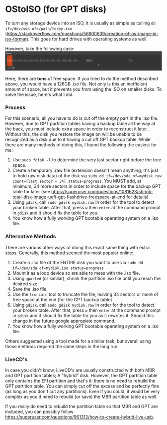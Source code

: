 # OStoISO (for GPT disks)
To turn any storage device into an ISO, it is usually as simple as calling `dd if=/dev/sda of=/path/to/my.iso` (https://stackoverflow.com/questions/56900639/creation-of-os-image-in-iso-format). This goes for hard drives with operating systems as well.

However, take the following case:
![example_partitions.png](images/example_partitions.png)

Here, there are **tons** of free space. If you tried to do the method described above, you would have a 126GB .iso file. Not only is this an inefficient amount of space, but it prevents you from using the ISO on smaller disks. To solve the issue, here's what I did.

### Process
For this scenario, all you have to do is cut off the empty part in the .iso file. However, due to GPT partition tables having a backup table all the way at the back, you must include extra space in order to reconstruct it later. Without this, the disk you restore the image on will be unable to be recognized as a disk due to it having a cut off GPT backup table. While there are many methods of doing this, I found the following the easiest for me:

1. Use `sudo fdisk -l` to determine the very last sector right before the free space.
2. Create a temporary .raw file (extension doesn't mean anything; It's just to hold raw disk data) of the disk via `sudo dd if=/dev/sda of=mydisk.raw count=[last sector + 34] status=progress`. You MUST add, at minimum, 34 more sectors in order to include space for the backup GPT table for later (see https://superuser.com/questions/1081623/shrink-total-disk-image-uefi-gpt-flashdrive-freespace-at-end for details)
3. Using `gdisk`, call `sudo gdisk mydisk.raw` in order for the tool to detect your broken table. After that, press `w` then `enter` at the command prompt in `gdisk` and it should fix the table for you. 
4. You know how a fully working GPT bootable operating system on a .iso file.

### Alternative Methods
There are various other ways of doing this exact same thing with extra steps. Generally, this method seemed the most popular online:

1. Create a .iso file of the ENTIRE disk you want to use via `sudo dd if=/dev/sda of=mydisk.iso status=progress`
2. Mount it as a loop device so are able to mess with the .iso file.
3. Using `gparted` (or similar), shrink the partition .iso file until you reach the desired size.
4. Save the .iso file.
5. Use the `truncate` tool to truncate the file, leaving 34 sectors or more of free space at the end (for the GPT backup table)
6. Using `gdisk`, call `sudo gdisk mydisk.raw` in order for the tool to detect your broken table. After that, press `w` then `enter` at the command prompt in `gdisk` and it should fix the table for you as it rewrites it. Should this change in the future google appropiate command. 
7. You know how a fully working GPT bootable operating system on a .iso file.

Others suggested using a tool made for a similar task, but overall using those methods required the same steps in the long run. 

### LiveCD's
In case you didn't know, LiveCD's are usually constructed with both MBR and GPT partition tables; A "hybrid" disk. However, the GPT partition table only contains the EFI partition and that's it: there is no need to rebuild the GPT partition table. You can simply cut off the excess and be perfectly fine (as long as you don't cut any partitions). Even if you could, it would be very complex as you'd need to rebuild (or save) the MBR partition table as well. 

If you really do need to rebuild the partition table so that MBR and GPT are included, you can possibly follow https://superuser.com/questions/961312/how-to-create-hybrid-live-usb. 





